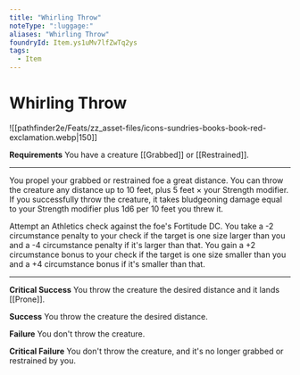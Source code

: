 ```yaml
---
title: "Whirling Throw"
noteType: ":luggage:"
aliases: "Whirling Throw"
foundryId: Item.ys1uMv7lfZwTq2ys
tags:
  - Item
---
```


# Whirling Throw
![[pathfinder2e/Feats/zz_asset-files/icons-sundries-books-book-red-exclamation.webp|150]]

**Requirements** You have a creature [[Grabbed]] or [[Restrained]].

* * *

You propel your grabbed or restrained foe a great distance. You can throw the creature any distance up to 10 feet, plus 5 feet × your Strength modifier. If you successfully throw the creature, it takes bludgeoning damage equal to your Strength modifier plus 1d6 per 10 feet you threw it.

Attempt an Athletics check against the foe's Fortitude DC. You take a -2 circumstance penalty to your check if the target is one size larger than you and a -4 circumstance penalty if it's larger than that. You gain a +2 circumstance bonus to your check if the target is one size smaller than you and a +4 circumstance bonus if it's smaller than that.

* * *

**Critical Success** You throw the creature the desired distance and it lands [[Prone]].

**Success** You throw the creature the desired distance.

**Failure** You don't throw the creature.

**Critical Failure** You don't throw the creature, and it's no longer grabbed or restrained by you.

